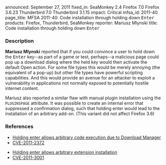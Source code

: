 announced: September 27, 2011
fixed_in: SeaMonkey 2.4
          Firefox 7.0
          Firefox 3.6.23
          Thunderbird 7.0
          Thunderbird 3.1.15
impact: Critical
mfsa_id: 2011-40
page_title: MFSA 2011-40: Code installation through holding down <kbd>Enter</kbd>
products: Firefox, Thunderbird, SeaMonkey
reporter: Mariusz Mlynski
title: Code installation through holding down <kbd>Enter</kbd>

<h3>Description</h3>

<p><strong>Mariusz Mlynski</strong> reported that if you could convince
a user to hold down the <kbd>Enter</kbd> key--as part of a game or test,
perhaps--a malicious page could pop up a download dialog where the held
key would then activate the default Open action. For some file types this
would be merely annoying (the equivalent of a pop-up) but other file
types have powerful scripting capabilities. And this would provide an
avenue for an attacker to exploit a vulnerability in applications not
normally exposed to potentially hostile internet content.
</p>

<p>Mariusz also reported a similar flaw with manual plugin installation
using the <code>PLUGINSPAGE</code> attribute. It was possible to create
an internal error that suppressed a confirmation dialog, such that holding
enter would lead to the installation of an arbitrary add-on. (This variant
did not affect Firefox 3.6)
</p>

<h3>References</h3>

<ul>
  <li><a href="https://bugzilla.mozilla.org/buglist.cgi?bug_id=657462,662309,663899">
          Holding enter allows arbitrary code execution due to Download Manager</a></li>
  <li><a class="ex-ref" href="http://cve.mitre.org/cgi-bin/cvename.cgi?name=CVE-2011-2372">CVE-2011-2372</a></li>
</ul>

<ul>
  <li><a href="https://bugzilla.mozilla.org/show_bug.cgi?id=672485">
     Holding enter allows arbitrary extension installation</a></li>
  <li><a class="ex-ref" href="http://cve.mitre.org/cgi-bin/cvename.cgi?name=CVE-2011-3001">CVE-2011-3001</a></li>
</ul>



